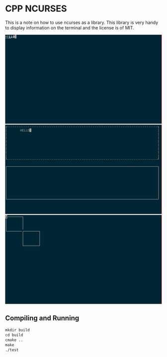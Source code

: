 # CPP NCURSES

This is a note on how to use ncurses as a library. This library is very handy to display information on the terminal and the license is of MIT.

![image1](cpp-ncurses-1.png)
![image1](cpp-ncurses-2.png)
![image1](cpp-ncurses-3.png)

## Compiling and Running
```
mkdir build
cd build
cmake ..
make
./test
```